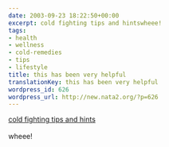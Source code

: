 ```yaml
---
date: 2003-09-23 18:22:50+00:00
excerpt: cold fighting tips and hintswheee!
tags:
- health
- wellness
- cold-remedies
- tips
- lifestyle
title: this has been very helpful
translationKey: this has been very helpful
wordpress_id: 626
wordpress_url: http://new.nata2.org/?p=626
---
```


<a href="http://my.webmd.com/content/pages/5/4068_101.htm">cold fighting tips and hints</a><br/><br/>wheee!